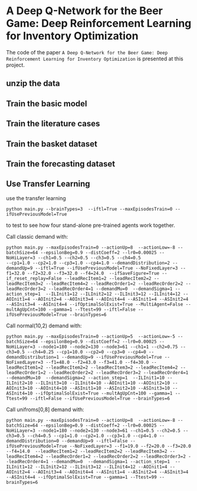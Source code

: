 # A Deep Q-Network for the Beer Game: Deep Reinforcement Learning for Inventory Optimization

The code of the paper `A Deep Q-Network for the Beer Game: Deep Reinforcement Learning for Inventory Optimization` is presented at this project.

## unzip the data

## Train the basic model

## Train the literature cases 

## Train the basket dataset 

## Train the forecasting dataset 


## Use Transfer Learning 
use the transfer learning 
	
	python main.py --brainTypes=3  --iftl=True --maxEpisodesTrain=0 --ifUsePreviousModel=True
to test to see how four stand-alone pre-trained agents work together. 




Call classic demand with:

	python main.py --maxEpisodesTrain=0 --actionUp=8  --actionLow=-8 --batchSize=64 --epsilonBeg=0.9 --distCoeff=2 --lr0=0.00025 --NoHiLayer=3 --ch1=0.5 --ch2=0.5 --ch3=0.5 --ch4=0.5 
	--cp1=1.0 --cp2=1.0 --cp3=1.0 --cp4=1.0 --demandDistribution=2 --demandUp=9 --iftl=True --ifUsePreviousModel=True --NoFixedLayer=3 --f1=32.0 --f2=32.0 --f3=32.0 --f4=24.0  --ifSaveFigure=True --if_reset_replay=False --leadRecItem1=2 --leadRecItem2=2 --leadRecItem3=2 --leadRecItem4=2 --leadRecOrder1=2 --leadRecOrder2=2 --leadRecOrder3=2 --leadRecOrder4=1 --demandMu=0  --demandSigma=1 --action_step=1  --ILInit1=12 --ILInit2=12 --ILInit3=12 --ILInit4=12 --AOInit1=4 --AOInit2=4 --AOInit3=4 --AOInit4=4 --ASInit1=4 --ASInit2=4 --ASInit3=4 --ASInit4=4 --ifOptimalSolExist=True --MultiAgent=False --multAgUpCnt=100 --gamma=1 --Ttest=99 --iftl=False --ifUsePreviousModel=True --brainTypes=6


Call normal(10,2) demand with:

	python main.py --maxEpisodesTrain=0 --actionUp=5  --actionLow=-5 --batchSize=64 --epsilonBeg=0.9 --distCoeff=2 --lr0=0.00025 --NoHiLayer=3 --node1=180 --node2=130 --node3=61 --ch1=1 --ch2=0.75 --ch3=0.5 --ch4=0.25 --cp1=10.0 --cp2=0 --cp3=0 --cp4=0 --demandDistribution=1 --demandUp=9 --ifUsePreviousModel=True --NoFixedLayer=3 --f1=48.0 --f2=43.0 --f3=41.0 --f4=30.0 --leadRecItem1=2 --leadRecItem2=2 --leadRecItem3=2 --leadRecItem4=2 --leadRecOrder1=2 --leadRecOrder2=2 --leadRecOrder3=2 --leadRecOrder4=1 --demandMu=10  --demandSigma=2 --action_step=1  --ILInit1=10 --ILInit2=10 --ILInit3=10 --ILInit4=10 --AOInit1=10 --AOInit2=10 --AOInit3=10 --AOInit4=10 --ASInit1=10 --ASInit2=10 --ASInit3=10 --ASInit4=10 --ifOptimalSolExist=True --multAgUpCnt=100 --gamma=1 --Ttest=99 --iftl=False --ifUsePreviousModel=True --brainTypes=6


Call unifroms[0,8] demand with:

	python main.py --maxEpisodesTrain=0 --actionUp=8  --actionLow=-8 --batchSize=64 --epsilonBeg=0.9 --distCoeff=2 --lr0=0.00025 --NoHiLayer=3 --node1=180 --node2=130 --node3=61 --ch1=0.5 --ch2=0.5 --ch3=0.5 --ch4=0.5 --cp1=1.0 --cp2=1.0 --cp3=1.0 --cp4=1.0 --demandDistribution=0 --demandUp=9 --iftl=False --ifUsePreviousModel=True --NoFixedLayer=3 --f1=19.0 --f2=20.0 --f3=20.0 --f4=14.0  --leadRecItem1=2 --leadRecItem2=2 --leadRecItem3=2 --leadRecItem4=2 --leadRecOrder1=2 --leadRecOrder2=2 --leadRecOrder3=2 --leadRecOrder4=1 --demandMu=0  --demandSigma=1 --action_step=1  --ILInit1=12 --ILInit2=12 --ILInit3=12 --ILInit4=12 --AOInit1=4 --AOInit2=4 --AOInit3=4 --AOInit4=4 --ASInit1=4 --ASInit2=4 --ASInit3=4 --ASInit4=4 --ifOptimalSolExist=True --gamma=1 --Ttest=99 --brainTypes=6 
